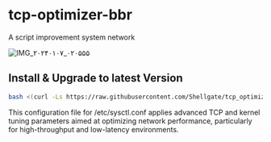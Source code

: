 # tcp-optimizer-bbr
A script improvement system network

![IMG_۲۰۲۴۰۱۰۷_۰۲۰۵۵۵](https://github.com/Shellgate/tcp_optimization_bbr/assets/128194280/3b9f8882-0511-4f12-a2d3-3a57f30abdd4)


## Install & Upgrade to latest Version

```sh
bash <(curl -Ls https://raw.githubusercontent.com/Shellgate/tcp_optimization_bbr/main/bbr.sh)
```

This configuration file for /etc/sysctl.conf applies advanced TCP and kernel tuning parameters aimed at optimizing network performance, particularly for high-throughput and low-latency environments.
